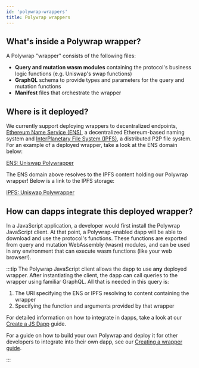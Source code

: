 ```yaml
---
id: 'polywrap-wrappers'
title: Polywrap wrappers
---
```


## What's inside a Polywrap wrapper?

A Polywrap "wrapper" consists of the following files:

- **Query and mutation wasm modules** containing the protocol's business logic functions (e.g. Uniswap's swap functions)
- **GraphQL** schema to provide types and parameters for the query and mutation functions
- **Manifest** files that orchestrate the wrapper

## Where is it deployed?

We currently support deploying wrappers to decentralized endpoints, [Ethereum Name Service (ENS)](https://ens.domains/), a decentralized Ethereum-based naming system and [InterPlanetary File System (IPFS)](https://ipfs.io/), a distributed P2P file system. For an example of a deployed wrapper, take a look at the ENS domain below:

[ENS: Uniswap Polywrapper](https://app.ens.domains/name/v2.uniswap.web3api.eth)

The ENS domain above resolves to the IPFS content holding our Polywrap wrapper! Below is a link to the IPFS storage:

[IPFS: Uniswap Polywrapper](https://bafybeifwqlolknl7yvth452s63ujnx45xypgxaisbbgdb6izqjyfvn4igy.ipfs.dweb.link/)

## How can dapps integrate this deployed wrapper?

In a JavaScript application, a developer would first install the Polywrap JavaScript client. At that point, a Polywrap-enabled dapp will be able to download and use the protocol's functions. These functions are exported from query and mutation WebAssembly (wasm) modules, and can be used in any environment that can execute wasm functions (like your web browser!).

:::tip
The Polywrap JavaScript client allows the dapp to use **any** deployed wrapper. After instantiating the client, the dapp can call queries to the wrapper using familiar GraphQL. All that is needed in this query is:

1. The URI specifying the ENS or IPFS resolving to content containing the wrapper
2. Specifying the function and arguments provided by that wrapper

For detailed information on how to integrate in dapps, take a look at our [Create a JS Dapp](../../guides/create-js-dapp/01) guide.

For a guide on how to build your own Polywrap and deploy it for other developers to integrate into their own dapp, see our [Creating a wrapper guide](../../guides/create-as-wrapper/01).

:::
